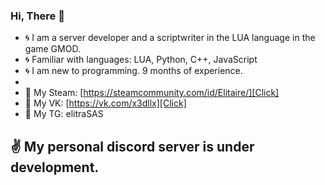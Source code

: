 ### Hi, There 👋

- 🌀 I am a server developer and a scriptwriter in the LUA language in the game GMOD.
- 🌀 Familiar with languages: LUA, Python, C++, JavaScript
- 🌀 I am new to programming. 9 months of experience.
- 
- 🔸 My Steam: [https://steamcommunity.com/id/Elitaire/][Click] 
- 🔸 My VK: [https://vk.com/x3dllx][Click] 
- 🔸 My TG: elitraSAS

## ✌ My personal discord server is under development.
